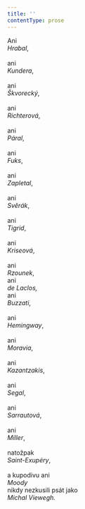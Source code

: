```yaml
---
title: ''
contentType: prose
---
```


Ani  
_Hrabal_,  
   
ani  
_Kundera_,  
   
ani  
_Škvorecký_,  
   
ani  
_Richterová_,  
   
ani  
_Páral_,  
   
ani  
_Fuks_,  
   
ani  
_Zapletal_,  
   
ani  
_Svěrák_,  
   
ani  
_Tigrid_,  
   
ani  
_Kriseová_,  
   
ani  
_Rzounek_,  
ani  
_de Laclos,_   
ani  
_Buzzati_,  
   
ani  
_Hemingway_,  
   
ani  
_Moravia_,  
   
ani  
_Kazantzakis_,  
   
ani  
_Segal_,  
   
ani  
_Sarrautová_,  
   
ani  
_Miller_,  
   
natožpak  
_Saint-Exupéry_,  
   
a kupodivu ani  
_Moody_   
nikdy nezkusili psát jako  
_Michal Viewegh._
